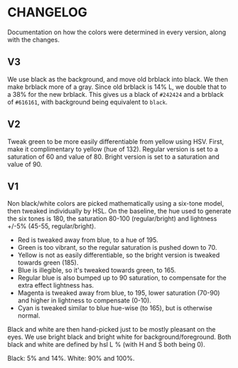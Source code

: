 # CHANGELOG
Documentation on how the colors were determined in every version, along with the changes.

## V3
We use black as the background, and move old brblack into black.
We then make brblack more of a gray.
Since old brblack is 14% L, we double that to a 38% for the new brblack.
This gives us a black of `#242424` and a brblack of `#616161`,
with background being equivalent to `black`.

## V2
Tweak green to be more easily differentiable from yellow using HSV.
First, make it complimentary to yellow (hue of 132).
Regular version is set to a saturation of 60 and value of 80.
Bright version is set to a saturation and value of 90.

## V1
Non black/white colors are picked mathematically using a six-tone model, then tweaked individually by HSL.
On the baseline, the hue used to generate the six tones is 180, the saturation 80-100 (regular/bright) and lightness +/-5% (45-55, regular/bright).

* Red is tweaked away from blue, to a hue of 195.
* Green is too vibrant, so the regular saturation is pushed down to 70.
* Yellow is not as easily differentiable, so the bright version is tweaked towards green (185).
* Blue is illegible, so it's tweaked towards green, to 165.
* Regular blue is also bumped up to 90 saturation, to compensate for the extra effect lightness has.
* Magenta is tweaked away from blue, to 195, lower saturation (70-90) and higher in lightness to compensate (0-10).
* Cyan is tweaked similar to blue hue-wise (to 165), but is otherwise normal.

Black and white are then hand-picked just to be mostly pleasant on the eyes.
We use bright black and bright white for background/foreground.
Both black and white are defined by hsl L % (with H and S both being 0).

Black: 5% and 14%.
White: 90% and 100%.
